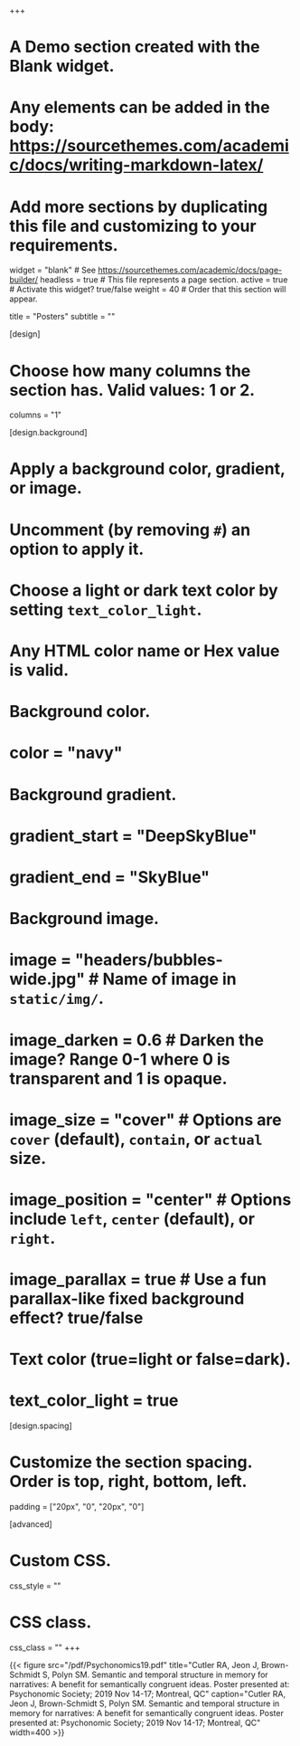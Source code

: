 +++
# A Demo section created with the Blank widget.
# Any elements can be added in the body: https://sourcethemes.com/academic/docs/writing-markdown-latex/
# Add more sections by duplicating this file and customizing to your requirements.

widget = "blank"  # See https://sourcethemes.com/academic/docs/page-builder/
headless = true  # This file represents a page section.
active = true  # Activate this widget? true/false
weight = 40  # Order that this section will appear.

title = "Posters"
subtitle = ""

[design]
  # Choose how many columns the section has. Valid values: 1 or 2.
  columns = "1"

[design.background]
  # Apply a background color, gradient, or image.
  #   Uncomment (by removing `#`) an option to apply it.
  #   Choose a light or dark text color by setting `text_color_light`.
  #   Any HTML color name or Hex value is valid.

  # Background color.
  # color = "navy"

  # Background gradient.
  # gradient_start = "DeepSkyBlue"
  # gradient_end = "SkyBlue"

  # Background image.
  # image = "headers/bubbles-wide.jpg"  # Name of image in `static/img/`.
  # image_darken = 0.6  # Darken the image? Range 0-1 where 0 is transparent and 1 is opaque.
  # image_size = "cover"  #  Options are `cover` (default), `contain`, or `actual` size.
  # image_position = "center"  # Options include `left`, `center` (default), or `right`.
  # image_parallax = true  # Use a fun parallax-like fixed background effect? true/false

  # Text color (true=light or false=dark).
  # text_color_light = true

[design.spacing]
  # Customize the section spacing. Order is top, right, bottom, left.
  padding = ["20px", "0", "20px", "0"]

[advanced]
 # Custom CSS.
 css_style = ""

 # CSS class.
 css_class = ""
+++
<!-- {{< figure src="/pdf/Psychonomics19.pdf" title="Poster presented at: Psychonomics 2019 Montreal, QC [See Citation]()"  caption="Cutler RA, Jeon J, Brown-Schmidt S, Polyn SM. Semantic and temporal structure in memory for narratives: A benefit for semantically congruent ideas. Poster presented at: Psychonomic Society; 2019 Nov 14-17; Montreal, QC" width=400 >}} -->
{{< figure src="/pdf/Psychonomics19.pdf" title="Cutler RA, Jeon J, Brown-Schmidt S, Polyn SM. Semantic and temporal structure in memory for narratives: A benefit for semantically congruent ideas. Poster presented at: Psychonomic Society; 2019 Nov 14-17; Montreal, QC"  caption="Cutler RA, Jeon J, Brown-Schmidt S, Polyn SM. Semantic and temporal structure in memory for narratives: A benefit for semantically congruent ideas. Poster presented at: Psychonomic Society; 2019 Nov 14-17; Montreal, QC" width=400 >}}

